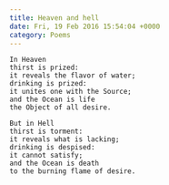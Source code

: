 ```yaml
---
title: Heaven and hell
date: Fri, 19 Feb 2016 15:54:04 +0000
category: Poems
---
```


    In Heaven
    thirst is prized:
    it reveals the flavor of water;
    drinking is prized:
    it unites one with the Source;
    and the Ocean is life
    the Object of all desire.

    But in Hell
    thirst is torment:
    it reveals what is lacking;
    drinking is despised:
    it cannot satisfy;
    and the Ocean is death
    to the burning flame of desire.


